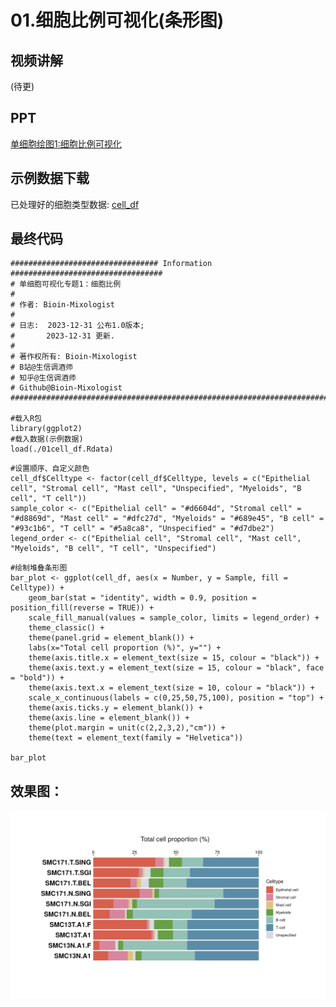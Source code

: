 # 01.细胞比例可视化(条形图)
## 视频讲解
(待更)
## PPT
[单细胞绘图1:细胞比例可视化](https://github.com/Bioin-Mixologist/scRNA-Seq_Gallery/blob/main/PPT/%5B%E5%8D%95%E7%BB%86%E8%83%9E%E7%BB%98%E5%9B%BE-1%5D%E7%BB%86%E8%83%9E%E6%AF%94%E4%BE%8B%E5%8F%AF%E8%A7%86%E5%8C%96.pdf)
## 示例数据下载
已处理好的细胞类型数据: [cell_df](https://github.com/Bioin-Mixologist/scRNA-Seq_Gallery/blob/main/Data/01cell_df.Rdata)

## 最终代码
```
################################# Information ##################################
# 单细胞可视化专题1：细胞比例
#
# 作者: Bioin-Mixologist
#
# 日志:  2023-12-31 公布1.0版本;
#       2023-12-31 更新.
#
# 著作权所有: Bioin-Mixologist
# B站@生信调酒师
# 知乎@生信调酒师
# Github@Bioin-Mixologist
################################################################################

#载入R包
library(ggplot2)
#载入数据(示例数据)
load(./01cell_df.Rdata)
```

```
#设置顺序、自定义颜色
cell_df$Celltype <- factor(cell_df$Celltype, levels = c("Epithelial cell", "Stromal cell", "Mast cell", "Unspecified", "Myeloids", "B cell", "T cell"))
sample_color <- c("Epithelial cell" = "#d6604d", "Stromal cell" = "#d8869d", "Mast cell" = "#dfc27d", "Myeloids" = "#689e45", "B cell" = "#93c1b6", "T cell" = "#5a8ca8", "Unspecified" = "#d7dbe2")
legend_order <- c("Epithelial cell", "Stromal cell", "Mast cell", "Myeloids", "B cell", "T cell", "Unspecified")
```
```
#绘制堆叠条形图
bar_plot <- ggplot(cell_df, aes(x = Number, y = Sample, fill = Celltype)) + 
	geom_bar(stat = "identity", width = 0.9, position = position_fill(reverse = TRUE)) + 
	scale_fill_manual(values = sample_color, limits = legend_order) + 
	theme_classic() + 
	theme(panel.grid = element_blank()) + 
	labs(x="Total cell proportion (%)", y="") + 
	theme(axis.title.x = element_text(size = 15, colour = "black")) + 
	theme(axis.text.y = element_text(size = 15, colour = "black", face = "bold")) + 
	theme(axis.text.x = element_text(size = 10, colour = "black")) + 
	scale_x_continuous(labels = c(0,25,50,75,100), position = "top") +   
	theme(axis.ticks.y = element_blank()) + 
	theme(axis.line = element_blank()) + 
	theme(plot.margin = unit(c(2,2,3,2),"cm")) + 
	theme(text = element_text(family = "Helvetica"))

bar_plot
```
## 效果图：
![img](https://github.com/Bioin-Mixologist/scRNA-Seq_Gallery/blob/main/Figure/example01_celltype_barplot.png)
